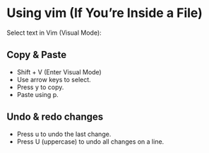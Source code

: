 # Using vim (If You’re Inside a File)
Select text in Vim (Visual Mode):

## Copy & Paste
-  Shift + V  (Enter Visual Mode)
-  Use arrow keys to select.
-  Press y to copy.
-  Paste using p.
## Undo & redo changes
-  Press u to undo the last change.
-   Press U (uppercase) to undo all changes on a line.
